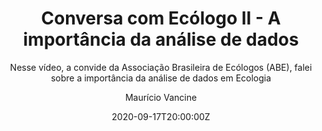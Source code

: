 ---
title: "Conversa com Ecólogo II - A importância da análise de dados"
subtitle: Nesse vídeo, a convide da Associação Brasileira de Ecólogos (ABE), falei sobre a importância da análise de dados em Ecologia 
excerpt: Nesse vídeo, a convide da Associação Brasileira de Ecólogos (ABE), falei sobre a importância da análise de dados em Ecologia
author: Maurício Vancine
categories:
- Vídeo
date: "2020-09-17T20:00:00Z"
date_end: "2020-09-17T21:00:00Z"
event: Associação Brasileira de Ecólogos (ABE) - Conversa com Ecólogo
event_url: https://ecologosabe.wixsite.com/ecologosabe
featured: true
layout: single
links:
- icon: instagram
  icon_pack: fab
  name: video
  url: "https://www.instagram.com/p/CFQVjMtH6qk/"
location: Instagram
show_post_time: true
draft: false
---
